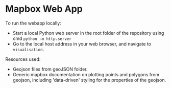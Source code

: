#  Mapbox Web App

To run the webapp locally: 
- Start a local Python web server in the root folder of the repository using cmd `python -m http.server`  
- Go to the local host address in your web browser, and navigate to `visualisation`.

Resources used:
- Geojson files from geoJSON folder.   
- Generic mapbox documentation on plotting points and polygons from geojson, including 'data-driven' styling for the properties of the geojson.  
